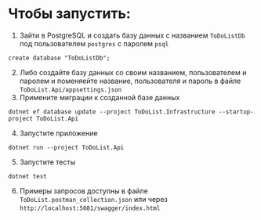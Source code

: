 # Чтобы запустить:
1. Зайти в PostgreSQL и создать базу данных с названием `ToDoListDb` под пользователем `postgres` с паролем `psql`
```
create database "ToDoListDb";
```
2. Либо создайте базу данных со своим названием, пользователем и паролем и поменяейте название, пользователя и пароль в файле `ToDoList.Api/appsettings.json`
3. Примените миграции к созданной базе данных
```
dotnet ef database update --project ToDoList.Infrastructure --startup-project ToDoList.Api
```
4. Запустите приложение
```
dotnet run --project ToDoList.Api
```
5. Запустите тесты
```
dotnet test
```
6. Примеры запросов доступны в файле `ToDoList.postman_collection.json` или через `http://localhost:5081/swagger/index.html`
